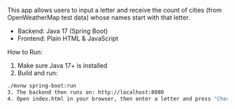 This app allows users to input a letter and receive the count of cities (from OpenWeatherMap test data) whose names start with that letter.
- Backend: Java 17 (Spring Boot)
- Frontend: Plain HTML & JavaScript

How to Run:
1. Make sure Java 17+ is installed
2. Build and run:
```bash
./mvnw spring-boot:run
3. The backend then runs on: http://localhost:8080
4. Open index.html in your browser, then enter a letter and press "Check".
